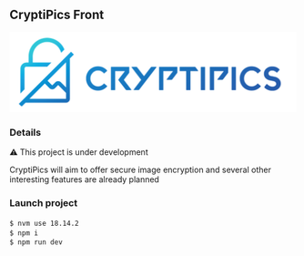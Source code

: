 ## CryptiPics Front

![Drag Racing](./src/assets/img/logo/cryptipics.png)


### Details

⚠️ This project is under development

CryptiPics will aim to offer secure image encryption and several other interesting features are already planned

### Launch project
```bash
$ nvm use 18.14.2
$ npm i
$ npm run dev
```

